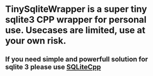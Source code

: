 # TinySqliteWrapper is a super tiny sqlite3 CPP wrapper for personal use. Usecases are limited, use at your own risk.

## If you need simple and powerfull solution for sqlite 3 please use [SQLiteCpp](https://github.com/SRombauts/SQLiteCpp)
